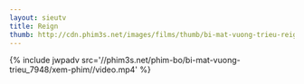 ```yaml
---
layout: sieutv
title: Reign
thumb: http://cdn.phim3s.net/images/films/thumb/bi-mat-vuong-trieu-reign-2013.jpg
---
```

{% include jwpadv src='//phim3s.net/phim-bo/bi-mat-vuong-trieu_7948/xem-phim//video.mp4' %}